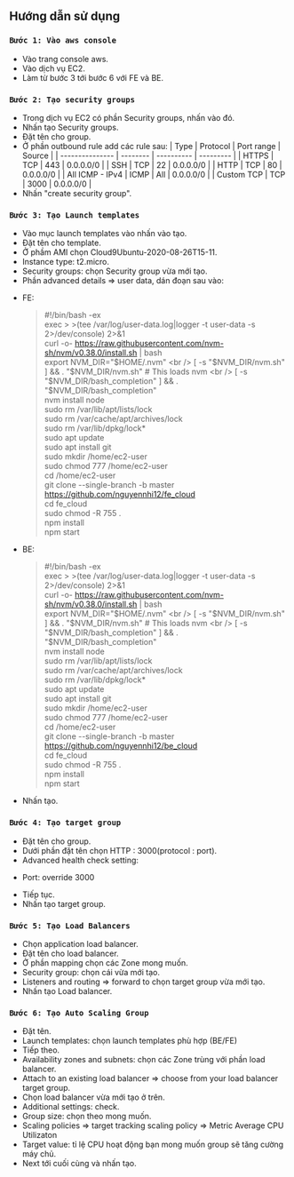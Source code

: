## Hướng dẫn sử dụng

### `Bước 1: Vào aws console`

- Vào trang console aws.
- Vào dịch vụ EC2.
- Làm từ bước 3 tới bước 6 với FE và BE.

### `Bước 2: Tạo security groups`

- Trong dịch vụ EC2 có phần Security groups, nhấn vào đó.
- Nhấn tạo Security groups.
- Đặt tên cho group.
- Ở phần outbound rule add các rule sau:
  | Type | Protocol | Port range | Source |
  | --------------- | -------- | ---------- | --------- |
  | HTTPS | TCP | 443 | 0.0.0.0/0 |
  | SSH | TCP | 22 | 0.0.0.0/0 |
  | HTTP | TCP | 80 | 0.0.0.0/0 |
  | All ICMP - IPv4 | ICMP | All | 0.0.0.0/0 |
  | Custom TCP | TCP | 3000 | 0.0.0.0/0 |
- Nhấn "create security group".

### `Bước 3: Tạo Launch templates`

- Vào mục launch templates vào nhấn vào tạo.
- Đặt tên cho template.
- Ở phầm AMI chọn Cloud9Ubuntu-2020-08-26T15-11.
- Instance type: t2.micro.
- Security groups: chọn Security group vừa mới tạo.
- Phần advanced details => user data, dán đoạn sau vào:

* FE:
  > #!/bin/bash -ex <br />
  > exec > >(tee /var/log/user-data.log|logger -t user-data -s 2>/dev/console) 2>&1 <br />
  > curl -o- https://raw.githubusercontent.com/nvm-sh/nvm/v0.38.0/install.sh | bash <br />
  > export NVM_DIR="$HOME/.nvm" <br />
  > [ -s "$NVM_DIR/nvm.sh" ] && \. "$NVM_DIR/nvm.sh"  # This loads nvm <br />
  > [ -s "$NVM_DIR/bash_completion" ] && \. "$NVM_DIR/bash_completion" <br />
  > nvm install node <br />
  > sudo rm /var/lib/apt/lists/lock <br />
  > sudo rm /var/cache/apt/archives/lock <br />
  > sudo rm /var/lib/dpkg/lock\* <br />
  > sudo apt update <br />
  > sudo apt install git <br />
  > sudo mkdir /home/ec2-user <br />
  > sudo chmod 777 /home/ec2-user <br />
  > cd /home/ec2-user <br />
  > git clone --single-branch -b master https://github.com/nguyennhi12/fe_cloud <br />
  > cd fe_cloud <br />
  > sudo chmod -R 755 . <br />
  > npm install <br />
  > npm start <br />
* BE:
  > #!/bin/bash -ex <br />
  > exec > >(tee /var/log/user-data.log|logger -t user-data -s 2>/dev/console) 2>&1 <br />
  > curl -o- https://raw.githubusercontent.com/nvm-sh/nvm/v0.38.0/install.sh | bash <br />
  > export NVM_DIR="$HOME/.nvm" <br />
  > [ -s "$NVM_DIR/nvm.sh" ] && \. "$NVM_DIR/nvm.sh"  # This loads nvm <br />
  > [ -s "$NVM_DIR/bash_completion" ] && \. "$NVM_DIR/bash_completion" <br />
  > nvm install node <br />
  > sudo rm /var/lib/apt/lists/lock <br />
  > sudo rm /var/cache/apt/archives/lock <br />
  > sudo rm /var/lib/dpkg/lock\* <br />
  > sudo apt update <br />
  > sudo apt install git <br />
  > sudo mkdir /home/ec2-user <br />
  > sudo chmod 777 /home/ec2-user <br />
  > cd /home/ec2-user <br />
  > git clone --single-branch -b master https://github.com/nguyennhi12/be_cloud <br />
  > cd fe_cloud <br />
  > sudo chmod -R 755 . <br />
  > npm install <br />
  > npm start <br />

- Nhấn tạo.

### `Bước 4: Tạo target group`

- Đặt tên cho group.
- Dưới phần đặt tên chọn HTTP : 3000(protocol : port).
- Advanced health check setting:

* Port: override 3000

- Tiếp tục.
- Nhấn tạo target group.

### `Bước 5: Tạo Load Balancers`

- Chọn application load balancer.
- Đặt tên cho load balancer.
- Ở phần mapping chọn các Zone mong muốn.
- Security group: chọn cái vừa mới tạo.
- Listeners and routing => forward to chọn target group vừa mới tạo.
- Nhấn tạo Load balancer.

### `Bước 6: Tạo Auto Scaling Group`

- Đặt tên.
- Launch templates: chọn launch templates phù hợp (BE/FE)
- Tiếp theo.
- Availability zones and subnets: chọn các Zone trùng với phần load balancer.
- Attach to an existing load balancer => choose from your load balancer target group.
- Chọn load balancer vừa mới tạo ở trên.
- Additional settings: check.
- Group size: chọn theo mong muốn.
- Scaling policies => target tracking scaling policy => Metric Average CPU Utilizaton
- Target value: tỉ lệ CPU hoạt động bạn mong muốn group sẽ tăng cường máy chủ.
- Next tới cuối cùng và nhấn tạo.